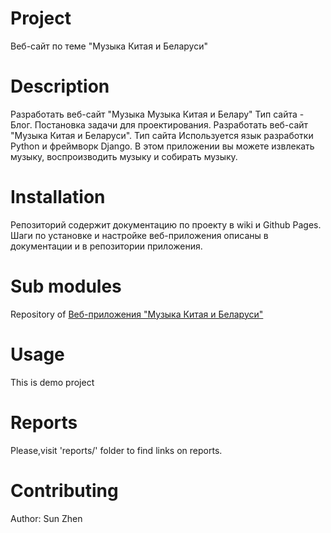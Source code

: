 # Project

Веб-сайт по теме "Музыка Китая и Беларуси"

# Description
Разработать веб-сайт "Музыка Музыка Китая и Белару"
Тип сайта - Блог.
Постановка задачи для проектирования. 
Разработать веб-сайт "Музыка Китая и Беларуси". Тип сайта
Используется язык разработки Python и фреймворк Django.
В этом приложении вы можете извлекать музыку, воспроизводить музыку и собирать музыку.

# Installation

Репозиторий содержит документацию по проекту в wiki и Github Pages.
Шаги по установке и настройке веб-приложения описаны в документации и в репозитории приложения.

# Sub modules

Repository of [Веб-приложения "Музыка Китая и Беларуси"](https://github.com/fpmi-hci-2023/project12b-gaenlzuko)

# Usage

This is demo project

# Reports

Please,visit 'reports/' folder to find links on reports.

# Contributing

Author: Sun Zhen

